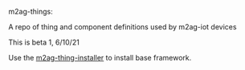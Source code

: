 m2ag-things:

A repo of thing and component definitions used by m2ag-iot devices

This is beta 1, 6/10/21

Use the [m2ag-thing-installer](https://github.com/m2ag-labs/m2ag-thing-installer) to install base framework.

